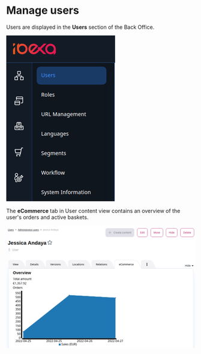 # Manage users

Users are displayed in the **Users** section of the Back Office.

![](img/users_menu.png)

The **eCommerce** tab in User content view contains an overview of the user's orders and active baskets.

![](img/user_detaild_view.png)
